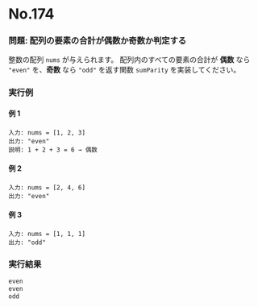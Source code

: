 # No.174

### 問題: 配列の要素の合計が偶数か奇数か判定する

整数の配列 `nums` が与えられます。
配列内のすべての要素の合計が **偶数** なら `"even"` を、**奇数** なら `"odd"` を返す関数 `sumParity` を実装してください。

### 実行例

#### 例 1

```
入力: nums = [1, 2, 3]
出力: "even"
説明: 1 + 2 + 3 = 6 → 偶数
```

#### 例 2

```
入力: nums = [2, 4, 6]
出力: "even"
```

#### 例 3

```
入力: nums = [1, 1, 1]
出力: "odd"
```

### 実行結果

```sh
even
even
odd
```
